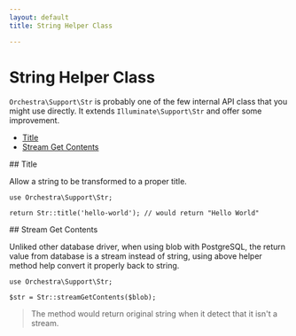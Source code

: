 ```yaml
---
layout: default
title: String Helper Class

---
```


String Helper Class
==============

`Orchestra\Support\Str` is probably one of the few internal API class that you might use directly. It extends `Illuminate\Support\Str` and offer some improvement.

* [Title](#title)
* [Stream Get Contents](#streamGetContents)

<article id="title">
## Title

Allow a string to be transformed to a proper title.

	use Orchestra\Support\Str;

	return Str::title('hello-world'); // would return "Hello World"

</article>

<article id="streamGetContents">
## Stream Get Contents

Unliked other database driver, when using blob with PostgreSQL, the return value from database is a stream instead of string, using above helper method help convert it properly back to string.

	use Orchestra\Support\Str;

    $str = Str::streamGetContents($blob);

> The method would return original string when it detect that it isn't a stream.

</article>
